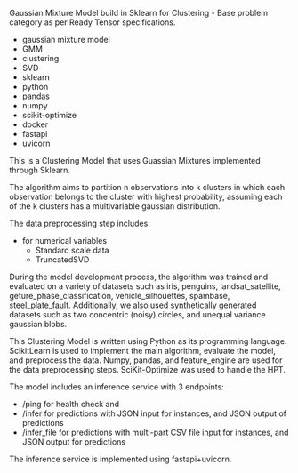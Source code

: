 Gaussian Mixture Model build in Sklearn for Clustering - Base problem category as per Ready Tensor specifications.

- gaussian mixture model
- GMM
- clustering
- SVD
- sklearn
- python
- pandas
- numpy
- scikit-optimize
- docker
- fastapi
- uvicorn

This is a Clustering Model that uses Guassian Mixtures implemented through Sklearn.

The algorithm aims to partition n observations into k clusters in which each observation belongs to the cluster with highest probability, assuming each of the k clusters has a multivariable gaussian distribution.

The data preprocessing step includes:

- for numerical variables
  - Standard scale data
  - TruncatedSVD

During the model development process, the algorithm was trained and evaluated on a variety of datasets such as iris, penguins, landsat_satellite, geture_phase_classification, vehicle_silhouettes, spambase, steel_plate_fault. Additionally, we also used synthetically generated datasets such as two concentric (noisy) circles, and unequal variance gaussian blobs.

This Clustering Model is written using Python as its programming language. ScikitLearn is used to implement the main algorithm, evaluate the model, and preprocess the data. Numpy, pandas, and feature_engine are used for the data preprocessing steps. SciKit-Optimize was used to handle the HPT.

The model includes an inference service with 3 endpoints:

- /ping for health check and
- /infer for predictions with JSON input for instances, and JSON output of predictions
- /infer_file for predictions with multi-part CSV file input for instances, and JSON output for predictions

The inference service is implemented using fastapi+uvicorn.

